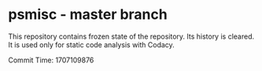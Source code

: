 # psmisc - master branch

This repository contains frozen state of the repository.
Its history is cleared. It is used only for static code
analysis with Codacy.

Commit Time: 1707109876